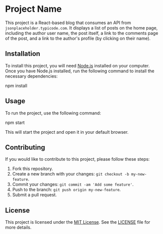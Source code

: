 # Project Name

This project is a React-based blog that consumes an API from `jsonplaceholder.typicode.com`. It displays a list of posts on the home page, including the author user name, the post itself, a link to the comments page of the post, and a link to the author's profile (by clicking on their name).

## Installation

To install this project, you will need [Node.js](https://nodejs.org/) installed on your computer. Once you have Node.js installed, run the following command to install the necessary dependencies:

npm install

## Usage

To run the project, use the following command:

npm start

This will start the project and open it in your default browser.

## Contributing

If you would like to contribute to this project, please follow these steps:

1. Fork this repository.
2. Create a new branch with your changes: `git checkout -b my-new-feature`.
3. Commit your changes: `git commit -am 'Add some feature'`.
4. Push to the branch: `git push origin my-new-feature`.
5. Submit a pull request.

## License

This project is licensed under the [MIT License](https://opensource.org/licenses/MIT). See the [LICENSE](LICENSE) file for more details.
